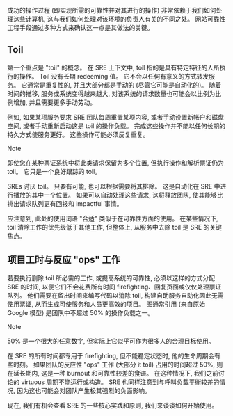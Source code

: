 成功的操作过程 (即实现所需的可靠性并对其进行的操作) 非常依赖于我们如何处理这些计算机, 这与我们如何处理对该环境的负责人有关的不同之处。 网站可靠性工程手段通过多种方式来确认这一点是其做法的关键。

## <a name="toil"></a>Toil

第一个重点是 "toil" 的概念。 在 SRE 上下文中, toil 指的是具有特定特征的人所执行的操作。 Toil 没有长期 redeeming 值。 它不会以任何有意义的方式转发服务。 它通常是重复性的, 并且大部分都是手动的 (尽管它可能是自动化的)。 随着时间的推移, 服务或系统变得越来越大, 对该系统的请求数量也可能会以比例为比例增加, 并且需要更多手动劳动。

例如, 如果某项服务要求 SRE 团队每周重置某项内容, 或者手动设置新帐户和磁盘空间, 或者手动重新启动这是 toil 的操作负载。 完成这些操作并不能以任何长期的持久方式使服务更好。 这些操作可能必须反复重复。

> [!NOTE]
> 即使您在某种票证系统中将此类请求保留为多个位置, 但执行操作和解析票证仍为 toil。 它只是一个良好跟踪的 toil。

SREs 讨厌 toil。 只要有可能, 也可以根据需要将其排除。 这是自动化在 SRE 中进行播放的其中一个位置。 如果可以自动处理这些请求, 这将释放团队, 使其能够比排出请求队列更有回报和 impactful 事情。

应注意到, 此处的使用词语 "合适" 类似于在可靠性方面的使用。 在某些情况下, toil 清除工作的优先级低于其他工作, 但整体上, 从服务中去除 toil 是 SRE 的关键焦点。

## <a name="project-work-vs-reactive-ops-work"></a>项目工时与反应 "ops" 工作

若要执行删除 toil 所必需的工作, 或提高系统的可靠性, 必须以这样的方式分配 SRE 的时间, 以便它们不会花费所有时间 firefighting、回复页面或仅仅处理票证队列。 他们需要在留出时间来编写代码以消除 toil, 构建自助服务自动化因此无需使用票证, 从而生成可使服务和人员更高效的项目。 图通常引用 (来自原始 Google 模型) 是团队中不超过 50% 的操作负载之一。

> [!NOTE]
> 50% 是一个很大的任意数字, 但实际上它似乎可作为很多人的合理目标使用。

在 SRE 的所有时间都专用于 firefighting, 但不能稳定状态时, 他的生命周期会有些时刻。 如果团队的反应性 "ops" 工作 (大部分 it toil) 占用的时间超过 50%, 则在延长期内, 这是一种 burnout 和可靠性较差的食谱。 在这种情况下, 我们之前讨论的 virtuous 周期不能运行或构造。 SRE 也同样注意到与呼叫负载平衡较差的情况, 因为这也可能会对团队产生极其强烈的负面影响。

现在, 我们有机会查看 SRE 的一些核心实践和原则, 我们来谈谈如何开始使用。
